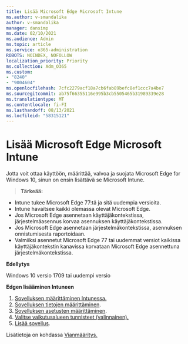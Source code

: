 ```yaml
---
title: Lisää Microsoft Edge Microsoft Intune
ms.author: v-smandalika
author: v-smandalika
manager: dansimp
ms.date: 02/10/2021
ms.audience: Admin
ms.topic: article
ms.service: o365-administration
ROBOTS: NOINDEX, NOFOLLOW
localization_priority: Priority
ms.collection: Adm_O365
ms.custom:
- "8240"
- "9004604"
ms.openlocfilehash: 7cfc2279acf18a7cb6fab89befc8ef1ccc7a4be7
ms.sourcegitcommit: ab75f66355116e995b3cb5505465b31989339e28
ms.translationtype: MT
ms.contentlocale: fi-FI
ms.lasthandoff: 08/13/2021
ms.locfileid: "58315121"
---
```

# <a name="add-microsoft-edge-to-microsoft-intune"></a>Lisää Microsoft Edge Microsoft Intune

Jotta voit ottaa käyttöön, määrittää, valvoa ja suojata Microsoft Edge for Windows 10, sinun on ensin lisättävä se Microsoft Intune.

> **Tärkeää:**
- Intune tukee Microsoft Edge 77:tä ja sitä uudempia versioita.
- Intune havaitsee kaikki olemassa olevat Microsoft Edge.
- Jos Microsoft Edge asennetaan käyttäjäkontekstissa, järjestelmäasennus korvaa asennuksen käyttäjäkontekstissa.
- Jos Microsoft Edge asennetaan järjestelmäkontekstissa, asennuksen onnistumisesta raportoidaan.
- Valmiiksi asennetut Microsoft Edge 77 tai uudemmat versiot kaikissa käyttäjäkontekstin kanavissa korvataan Microsoft Edge asennettuna järjestelmäkontekstissa.

**Edellytys**

Windows 10 versio 1709 tai uudempi versio

**Edgen lisääminen Intuneen**

1. [Sovelluksen määrittäminen Intunessa.](https://docs.microsoft.com/mem/intune/apps/apps-windows-edge)
2. [Sovelluksen tietojen määrittäminen](https://docs.microsoft.com/mem/intune/apps/apps-windows-edge).
3. [Sovelluksen asetusten määrittäminen](https://docs.microsoft.com/mem/intune/apps/apps-windows-edge).
4. [Valitse vaikutusalueen tunnisteet (valinnainen).](https://docs.microsoft.com/mem/intune/apps/apps-windows-edge)
5. [Lisää sovellus](https://docs.microsoft.com/mem/intune/apps/apps-windows-edge).

Lisätietoja on kohdassa [Vianmääritys.](https://docs.microsoft.com/mem/intune/apps/apps-windows-edge)




